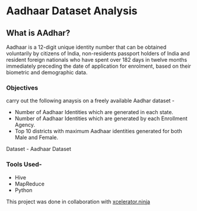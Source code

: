 # Aadhaar Dataset Analysis

## What is AAdhar?
Aadhaar is a 12-digit unique identity number that can be obtained voluntarily by citizens of India, non-residents passport holders of India and resident foreign nationals who have spent over 182 days in twelve months immediately preceding the date of application for enrolment, based on their biometric and demographic data.

### Objectives  

carry out the following anaysis on a freely available Aadhar dataset - 

- Number of Aadhaar Identities which are generated in each state. 
- Number of Aadhaar Identities which are generated by each Enrollment Agency. 
- Top 10 districts with maximum Aadhaar identities generated for both Male and Female.

Dataset - Aadhaar Dataset 

### Tools Used-
- Hive
- MapReduce
- Python 

This project was done in collaboration with [xcelerator.ninja](https://xcelerator.ninja/)
